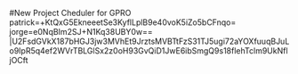 #New Project Cheduler for GPRO
patrick=+KtQxG5EkneeetSe3KyflLplB9e40voK5iZo5bCFnqo=
jorge=e0NqBIm2SJ+N1Kq38UBY0w==
|U2FsdGVkX187bHGJ3jw3MVhEt9JrztsMVBTtFzS31TJ5ugi72aYOXfuuqBJuLo9IpR5q4ef2WVrTBLGlSx2z0oH93GvQiD1JwE6ibSmgQ9s18flehTclm9UkNfljOCft

